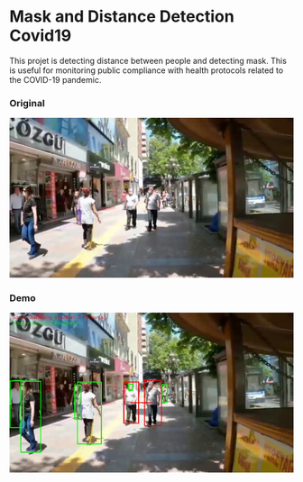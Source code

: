 # Mask and Distance Detection Covid19

This projet is detecting distance between people and detecting mask. This is useful for monitoring public compliance with health protocols related to the COVID-19 pandemic.

### **Original**

![alt text](https://raw.githubusercontent.com/adrinta/Mask-and-Distance-Detection-Covid19/master/Assets/Original.png)

### **Demo**

![alt text](https://raw.githubusercontent.com/adrinta/Mask-and-Distance-Detection-Covid19/master/Assets/Demo.png)
